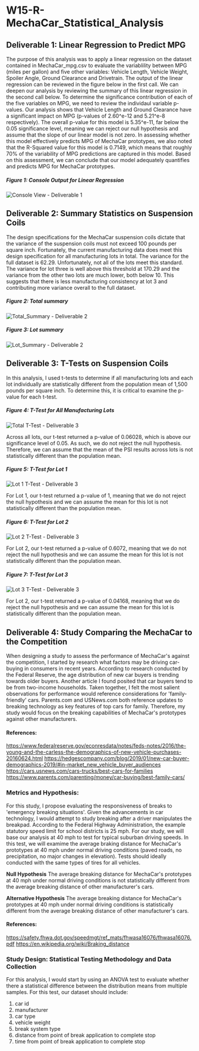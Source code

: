 # W15-R-MechaCar_Statistical_Analysis

## Deliverable 1: Linear Regression to Predict MPG
The purpose of this analysis was to apply a linear regression on the dataset contained in MechaCar_mpg.csv to evaluate the variablility between MPG (miles per gallon) and five other variables: Vehicle Length, Vehicle Weight, Spoiler Angle, Ground Clearance and Drivetrain. The output of the linear regression can be reviewed in the figure below in the first call. We can deepen our analysis by reviewing the summary of this linear regression in the second call below. To determine the significance contribution of each of the five variables on MPG, we need to review the individaul variable p-values. Our analysis shows that Vehicle Length and Ground Clearance have a significant impact on MPG (p-values of 2.60^e-12 and 5.21^e-8 respectively). The overall p-value for this model is 5.35^e-11, far below the 0.05 significance level, meaning we can reject our null hypothesis and assume that the slope of our linear model is not zero. In assessing whether this model effectively predicts MPG of MechaCar prototypes, we also noted that the R-Squared value for this model is 0.7149, which means that roughly 70% of the variability of MPG predictions are captured in this model. Based on this assessment, we can conclude that our model adequately quantifies and predicts MPG for MechaCar prototypes.

##### Figure 1: Console Output for Linear Regression
![Console View - Deliverable 1](https://user-images.githubusercontent.com/81983110/127785401-c2660833-76fc-424c-9e86-dac244467088.png)

## Deliverable 2: Summary Statistics on Suspension Coils
The design specifications for the MechaCar suspension coils dictate that the variance of the suspension coils must not exceed 100 pounds per square inch. Fortunately, the current manufacturing data does meet this design specification for all manufacturing lots in total. The variance for the full dataset is 62.29. Unfortunately, not all of the lots meet this standard. The variance for lot three is well above this threshold at 170.29 and the variance from the other two lots are much lower, both below 10. This suggests that there is less manufacturing consistency at lot 3 and contributing more variance overall to the full dataset. 

##### Figure 2: Total summary
![Total_Summary - Deliverable 2](https://user-images.githubusercontent.com/81983110/127785976-56b506bc-cbba-4817-a3c5-ba767f4b0139.png)

##### Figure 3: Lot summary
![Lot_Summary - Deliverable 2](https://user-images.githubusercontent.com/81983110/127785975-dc57d004-a480-46f1-9487-6905b5006ccf.png)

## Deliverable 3: T-Tests on Suspension Coils
In this analysis, I used t-tests to determine if all manufacturing lots and each lot individually are statistically different from the population mean of 1,500 pounds per square inch. To determine this, it is critical to examine the p-value for each t-test.

##### Figure 4: T-Test for All Manufacturing Lots
![Total T-Test - Deliverable 3](https://user-images.githubusercontent.com/81983110/127787125-c7616bac-8b43-4a7c-865d-61bdf6a3a1b3.png)

Across all lots, our t-test returned a p-value of 0.06028, which is above our significance level of 0.05. As such, we do not reject the null hypothesis. Therefore, we can assume that  the mean of the PSI results across lots is not statistically different than the population mean. 

##### Figure 5: T-Test for Lot 1
![Lot 1 T-Test - Deliverable 3](https://user-images.githubusercontent.com/81983110/127787121-5c034360-eff0-4baa-8714-bb84fb088692.png)

For Lot 1, our t-test returned a p-value of 1, meaning that we do not reject the null hypothesis and we can assume the mean for this lot is not statistically different than the population mean. 

##### Figure 6: T-Test for Lot 2
![Lot 2 T-Test - Deliverable 3](https://user-images.githubusercontent.com/81983110/127787122-125eb6de-455a-4055-997b-4ad63c0f27c2.png)

For Lot 2, our t-test returned a p-value of 0.6072, meaning that we do not reject the null hypothesis and we can assume the mean for this lot is not statistically different than the population mean. 

##### Figure 7: T-Test for Lot 3
![Lot 3 T-Test - Deliverable 3](https://user-images.githubusercontent.com/81983110/127787124-7583af03-33ef-4931-b9d6-6c9cd2e5cd22.png)

For Lot 2, our t-test returned a p-value of 0.04168, meaning that we do reject the null hypothesis and we can assume the mean for this lot is statistically different than the population mean. 

## Deliverable 4: Study Comparing the MechaCar to the Competition
When designing a study to assess the performance of MechaCar's against the competition, I started by research what factors may be driving car-buying in consumers in recent years. According to research conducted by the Federal Reserve, the age distribution of new car buyers is trending towards older buyers. Another article I found posited that car buyers tend to be from two-income households. Taken together, I felt the most salient observations for performance would reference considerations for 'family-friendly' cars. Parents.com and USNews.com both reference updates to breaking technology as key features of top cars for family. Therefore, my study would focus on the breaking capabilities of MechaCar's prototypes against other manufacturers.

#### References:
https://www.federalreserve.gov/econresdata/notes/feds-notes/2016/the-young-and-the-carless-the-demographics-of-new-vehicle-purchases-20160624.html
https://hedgescompany.com/blog/2019/01/new-car-buyer-demographics-2019/#in-market_new_vehicle_buyer_audiences
https://cars.usnews.com/cars-trucks/best-cars-for-families
https://www.parents.com/parenting/money/car-buying/best-family-cars/

### Metrics and Hypothesis:
For this study, I propose evaluating the responsiveness of breaks to 'emergency breaking situations'. Given the advancements in car technology, I would attempt to study breaking after a driver manipulates the breakpad. According to the Federal Highway Administration, the example statutory speed limit for school districts is 25 mph. For our study, we will base our analysis at 40 mph to test for typical suburban driving speeds. In this test, we will examime the average braking distance for MechaCar's prototypes at 40 mph under normal driving conditions (paved roads, no precipitation, no major changes in elevation). Tests should ideally conducted with the same types of tires for all vehicles.

**Null Hypothesis**
The average breaking distance for MechaCar's prototypes at 40 mph under normal driving conditions is not statistically different from the average breaking distance of other manufacturer's cars. 

**Alternative Hypothesis**
The average breaking distance for MechaCar's prototypes at 40 mph under normal driving conditions is statistically different from the average breaking distance of other manufacturer's cars.

#### References:
https://safety.fhwa.dot.gov/speedmgt/ref_mats/fhwasa16076/fhwasa16076.pdf
https://en.wikipedia.org/wiki/Braking_distance

### Study Design: Statistical Testing Methodology and Data Collection
For this analysis, I would start by using an ANOVA test to evaluate whether there a statistical difference between the distribution means from multiple samples. For this test, our dataset should include:
  1. car id
  2. manufacturer
  3. car type
  4. vehicle weight
  5. break system type
  6. distance from point of break application to complete stop
  7. time from point of break application to complete stop 



